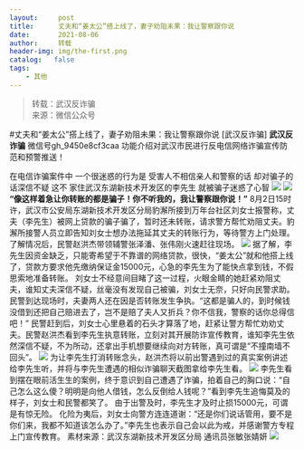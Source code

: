 ```yaml
---
layout:     post
title:      丈夫和“姜太公”搭上线了，妻子劝阻未果：我让警察跟你说
date:       2021-08-06
author:     转载
header-img: img/the-first.png
catalog:   false
tags:
    - 其他
---
```


<blockquote><p>转载：武汉反诈骗<br>
来源：微信公众号</p></blockquote>

#丈夫和“姜太公”搭上线了，妻子劝阻未果：我让警察跟你说
[武汉反诈骗]
**武汉反诈骗**
微信号gh_9450e8cf3caa
功能介绍对武汉市民进行反电信网络诈骗宣传防范和预警推送！

在电信诈骗案件中
一个很迷惑的行为是
受害人不相信亲人和警察的话
却对骗子的话深信不疑
这不
家住武汉东湖新技术开发区的李先生
就被骗子迷惑了心智
![]({{site.baseurl}}/postimg/7QRTvkK2qC4ia5UrsIrkGrdzLz4x5Nbv7F8m1CQmrcTyM2C93TQoITGibV8TL7dJYbPS0I7SWC4mjCXAzUTJegqQ.gif)
![]({{site.baseurl}}/postimg/3Lusx8pzaX9AtB4QxEdaLtWwLOm4ykcSxuGKlIZf0lXfOJibhx8TITGE5Om4LwSaEz5sNH6ZDhpgHW5supRbic6g.gif)
**“像这样着急让你转账的都是骗子！你不听我的，我让警察跟你说！”**
8月2日15时许，武汉市公安局东湖新技术开发区分局豹澥所接到万年台社区刘女士报警称，丈夫（李先生）被网上贷款的骗子骗了，暂时还未转账，请求警方帮忙劝阻丈夫。豹澥所接警人员立即告知刘女士想办法拖延其丈夫的转账行为，等待警方上门处理。了解情况后，民警赵洪杰带领辅警张泽潘、张伟刚火速赶往现场。
![]({{site.baseurl}}/postimg/3Lusx8pzaX9AtB4QxEdaLtWwLOm4ykcSEFFGaa0KwBakLxTnqwiacV2gljBC477ton79BBT4fNOGSk38YYe1AOg.gif)
据了解，李先生因资金缺乏，只能寄希望于不靠谱的网络贷款，很快，“姜太公”就和他搭上线了，贷款方要求他先缴纳保证金15000元，心急的李先生为了能快点拿到钱，不假思索地准备转账。
刘女士不经意间目睹了这一过程，火眼金睛的她赶紧劝阻丈夫，谁知丈夫深信不疑，丝毫没有发现自己被骗，刘女士无奈，只好向民警求助。
民警到达现场时，夫妻两人还在因是否转账发生争执。“这都是骗人的，到时候钱没借到还把自己赔进去了，岂不是赔了夫人又折兵？你不信我，警察的话你总得信吧！”
民警赶到后，刘女士心里悬着的石头才算落了地，赶紧让警方帮忙劝劝丈夫。民警赵洪杰看到李先生执意转账，立刻对其开展防诈宣传教育，谁知李先生依然深信不疑，不为所动，还拿出手机想要继续向对方转账，真可谓是“不撞南墙不回头”。
![]({{site.baseurl}}/postimg/3Lusx8pzaX9AtB4QxEdaLtWwLOm4ykcSB5z8mIDMPRLx6kicu5aZibSdw1I8GESmG3dZKibI9nNG8HN2qu4h9dO8w.jpeg)
为让李先生打消转账念头，赵洪杰将以前出警遇到过的真实案例讲述给李先生听，并将与李先生遭遇的相似诈骗聊天截图拿给李先生看。
![]({{site.baseurl}}/postimg/3Lusx8pzaX9AtB4QxEdaLtWwLOm4ykcS2m00vOVBgJ6ibbJvjY04fjWQJ8KYTNBicZGwBJJ1y62iaCdGQJVeoAUAw.jpeg)
李先生看到摆在眼前活生生的案例，终于意识到自己遭遇了诈骗，拍着自己的胸口说：“自己怎么这么傻？明明是向他人借钱，怎么反倒给人钱呢？”看到李先生追悔莫及的样子，刘女士和民警都笑了。
由于出警及时，李先生才及时止损15000元，可谓是有惊无险。
化险为夷后，刘女士向警方连连道谢：“还是你们说话管用，要不是你们来，我都不知道该怎么办了。”李先生也表示自己会以此为戒，并感谢警方专程上门宣传教育。
素材来源：武汉东湖新技术开发区分局
通讯员张敏张婧妍
![]({{site.baseurl}}/postimg/8wBAcE4t1v600PzV7hJbCSKcfQrTMIVP1YC8HBhWUf3ZrwOPch8G33OKVuX0t6C8QMpTcBFSn9D7rxeKJDOMtg.jpeg)
